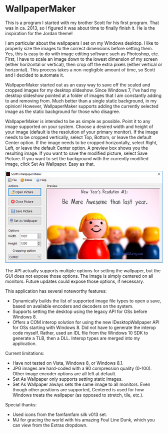 # WallpaperMaker
This is a program I started with my brother Scott for his first program. That was in ca. 2013, so I figured it was about time
to finally finish it. He is the inspiration for the Jordan theme!

I am particular about the wallpapers I set on my Windows desktop. I like to properly size the images to the correct dimensions
before setting them. Yes, this is easy to do with image editing software such as Photoshop, etc. First, I have to scale an image
down to the lowest dimension of my screen (either horizontal or vertical), then crop off the extra pixels (either vertical or
horizontal). This process takes a non-negligible amount of time, so Scott and I decided to automate it.

WallpaperMaker started out as an easy way to save off the scaled and cropped images for my desktop slideshow. Since Windows 7,
I've had my desktop slideshow pointed at a folder of images that I am constantly adding to and removing from. Much better than a
single static background, in my opinion! However, WallpaperMaker supports adding the currently selected image as the static
background for those who disagree.

WallpaperMaker is intended to be as simple as possible. Point it to any image supported on your system. Choose a desired width
and height of your image (default is the resolution of your primary monitor). If the image needs to be cropped vertically, select
Top, Bottom, or leave the default Center option. If the image needs to be cropped horizontally, select Right, Left, or leave the 
default Center option. A preview box shows you the resulting image. If you want to save the modified picture, select Save Picture.
If you want to set the background with the currently modified image, click Set As Wallpaper. Easy as that.

![alt text](https://github.com/miesch1/WallpaperMaker/blob/master/screenshot.png "WallpaperMaker screenshot")

The API actually supports multiple options for setting the wallpaper, but the GUI does not expose those options. The image is
simply centered on all monitors. Future updates could expose those options, if necessary.

This application has several noteworthy features:
* Dynamically builds the list of supported image file types to open a save, based on available encoders and decoders on the system.
* Supports setting the desktop using the legacy API for OSs before Windows 8.
* Offers a COM interop solution for using the new IDesktopWallpaper API for OSs starting with Windows 8. Did not have to generate
the interop code myself. Rather, used an IDL file from the Windows 10 SDK to generate a TLB, then a DLL. Interop types are merged into
my application.

Current limitations:
* Have not tested on Vista, Windows 8, or Windows 8.1.
* JPG images are hard-coded with a 90 compression quality (0-100). Other image encoder options are all left at default.
* Set As Wallpaper only supports setting static images.
* Set As Wallpaper always sets the same image to all monitors. Even though other positions are supported, Centered is used for how
Windows treats the wallpaper (as opposed to stretch, tile, etc.).

Special thanks:
* Used icons from the famfamfam silk v013 set.
* MJ for gracing the world with his amazing Foul Line Dunk, which you can view from the Extras dropdown.
